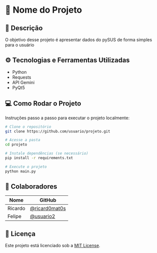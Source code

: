 # 📘 Nome do Projeto

## 📝 Descrição
O objetivo desse projeto é apresentar dados do pySUS de forma simples para o usuário

## ⚙️ Tecnologias e Ferramentas Utilizadas
- Python
- Requests
- API Gemini
- PyQt5

## 💻 Como Rodar o Projeto

Instruções passo a passo para executar o projeto localmente:

```bash
# Clone o repositório
git clone https://github.com/usuario/projeto.git

# Acesse a pasta
cd projeto

# Instale dependências (se necessário)
pip install -r requirements.txt

# Execute o projeto
python main.py
```

## 👥 Colaboradores

| Nome   | GitHub                                   |
| ------ | ---------------------------------------- |
| Ricardo | [@ricard0mat0s](https://github.com/ricard0mat0s) |
| Felipe | [@usuario2](https://github.com/usuario2) |

## 📄 Licença

Este projeto está licenciado sob a [MIT License](LICENSE).
